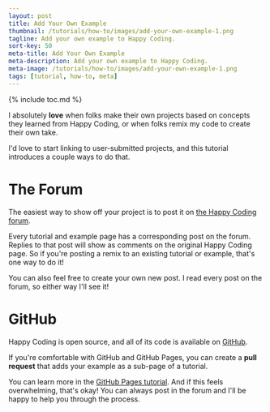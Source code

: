 ```yaml
---
layout: post
title: Add Your Own Example
thumbnail: /tutorials/how-to/images/add-your-own-example-1.png
tagline: Add your own example to Happy Coding.
sort-key: 50
meta-title: Add Your Own Example
meta-description: Add your own example to Happy Coding.
meta-image: /tutorials/how-to/images/add-your-own-example-1.png
tags: [tutorial, how-to, meta]
---
```


{% include toc.md %}

I absolutely **love** when folks make their own projects based on concepts they learned from Happy Coding, or when folks remix my code to create their own take.

I'd love to start linking to user-submitted projects, and this tutorial introduces a couple ways to do that.

# The Forum

The easiest way to show off your project is to post it on [the Happy Coding forum](https://forum.happycoding.io).

Every tutorial and example page has a corresponding post on the forum. Replies to that post will show as comments on the original Happy Coding page. So if you're posting a remix to an existing tutorial or example, that's one way to do it!

You can also feel free to create your own new post. I read every post on the forum, so either way I'll see it!

# GitHub

Happy Coding is open source, and all of its code is available on [GitHub](https://github.com/KevinWorkman/HappyCoding).

If you're comfortable with GitHub and GitHub Pages, you can create a **pull request** that adds your example as a sub-page of a tutorial.

You can learn more in the [GitHub Pages tutorial](/tutorials/html/github-pages). And if this feels overwhelming, that's okay! You can always post in the forum and I'll be happy to help you through the process.
